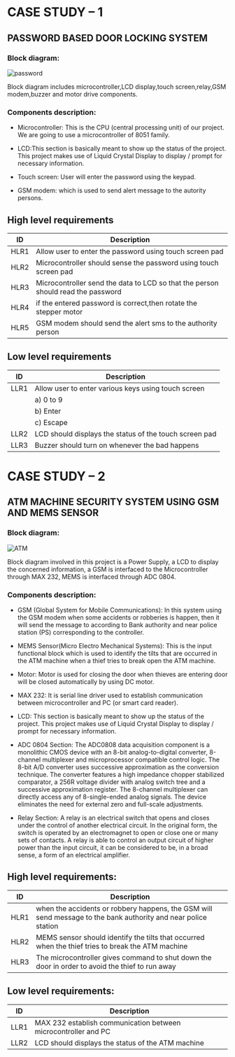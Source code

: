 # CASE STUDY – 1

## PASSWORD BASED DOOR LOCKING SYSTEM

### Block diagram:

![password](https://user-images.githubusercontent.com/47153476/154882681-b5d650e8-3893-48fe-9f06-07cbde8d7256.PNG)

Block diagram includes microcontroller,LCD display,touch screen,relay,GSM modem,buzzer and motor drive components.
### Components description:

* Microcontroller: This is the CPU (central processing unit) of our project. We are going to use a microcontroller of 8051 family. 

* LCD:This section is basically meant to show up the status of the project. This project makes use of Liquid Crystal Display to display / prompt for necessary information.
* Touch screen: User will enter the password using the keypad. 
* GSM modem: which is used to send alert message to the autority persons.


## High level requirements

|ID | Description |
|----|------------|
|HLR1|Allow user to enter the password using touch screen pad|
|HLR2|Microcontroller should sense the password using touch screen pad|
|HLR3|Microcontroller send the data to LCD so that the person should read the password|
|HLR4|if the entered password is correct,then rotate the stepper motor|
|HLR5|GSM modem should send the alert sms to the authority person|


## Low level requirements

|ID | Description |
|----|------------|
|LLR1|Allow user to enter various keys using touch screen|
|    |a) 0 to 9 |
|    |b) Enter  |
|    |c) Escape |
|LLR2|LCD should displays the status of the touch screen pad|
|LLR3|Buzzer should turn on whenever the bad happens|








# CASE STUDY – 2

## ATM MACHINE SECURITY SYSTEM USING GSM AND MEMS SENSOR


### Block diagram:

![ATM](https://user-images.githubusercontent.com/47153476/154840587-730e8c1f-36db-4e2e-a464-6cd413f43cae.PNG)

Block diagram involved in this project is a Power Supply, a LCD to display the concerned information, a GSM is interfaced to the Microcontroller through MAX 232, MEMS is interfaced through ADC 0804.
### Components description:

*	GSM (Global System for Mobile Communications):
In this system using the GSM modem when some accidents or robberies is happen, then it will send the message to according to Bank authority and near police station (PS) corresponding to the controller.

*	MEMS Sensor(Micro Electro Mechanical Systems):
This is the input functional block which is used to identify the tilts that are occurred in the ATM machine when a thief tries to break open the ATM machine.

*	Motor:
Motor is used for closing the door when thieves are entering door will be closed automatically by using DC motor.

*	MAX 232:
It is serial line driver used to establish communication between microcontroller and PC (or smart card reader).

*	LCD:
This section is basically meant to show up the status of the project. This project makes use of Liquid Crystal Display to display / prompt for necessary information.

*	ADC 0804 Section:
The ADC0808 data acquisition component is a monolithic CMOS device with an 8-bit analog-to-digital converter, 8-channel multiplexer and microprocessor compatible control logic. The 8-bit A/D converter uses successive approximation as the conversion technique. The converter features a high impedance chopper stabilized comparator, a 256R voltage divider with analog switch tree and a successive approximation register. The 8-channel multiplexer can directly access any of 8-single-ended analog signals.  The device eliminates the need for external zero and full-scale adjustments.

*	Relay Section:
A relay is an electrical switch that opens and closes under the control of another electrical circuit. In the original form, the switch is operated by an electromagnet to open or close one or many sets of contacts. A relay is able to control an output circuit of higher power than the input circuit, it can be considered to be, in a broad sense, a form of an electrical amplifier.

## High level requirements:
|ID	| Description|
|----|-----------|
|HLR1|	when the accidents or robbery happens, the GSM will send message to the bank authority and near police station| 
|HLR2	|MEMS sensor should identify the tilts that occurred when the thief tries to break the ATM machine|
|HLR3	|The microcontroller gives command to shut down the door in order to avoid the thief to run away |

## Low level requirements:
|ID |	Description|
|----|-----------|
|LLR1|	MAX 232 establish communication between microcontroller and PC|
|LLR2	|LCD should displays the status of the ATM machine |
